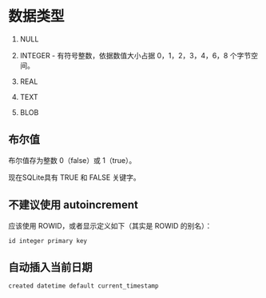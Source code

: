 

# 数据类型

1. NULL

2. INTEGER  - 有符号整数，依据数值大小占据 0，1，2，3，4，6，8 个字节空间。

3. REAL

4. TEXT

5. BLOB

## 布尔值

布尔值存为整数 0（false）或 1（true）。

现在SQLite具有 TRUE 和 FALSE 关键字。


## 不建议使用 autoincrement

应该使用 ROWID，或者显示定义如下（其实是 ROWID 的别名）：

    id integer primary key


## 自动插入当前日期

    created datetime default current_timestamp



